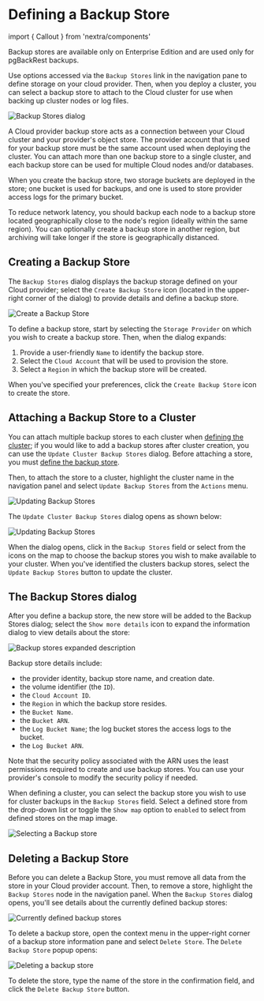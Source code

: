 # Defining a Backup Store

import { Callout } from 'nextra/components'
 
<Callout type="info">
  Backup stores are available only on Enterprise Edition and are used only for pgBackRest backups.
</Callout>

Use options accessed via the `Backup Stores` link in the navigation pane to define storage on your cloud provider. Then, when you deploy a cluster, you can select a backup store to attach to the Cloud cluster for use when backing up cluster nodes or log files.

![Backup Stores dialog](../images/backup_stores_dialog.png)

A Cloud provider backup store acts as a connection between your Cloud cluster and your provider's object store. The provider account that is used for your backup store must be the same account used when deploying the cluster. You can attach more than one backup store to a single cluster, and each backup store can be used for multiple Cloud nodes and/or databases. 

When you create the backup store, two storage buckets are deployed in the store; one bucket is used for backups, and one is used to store provider access logs for the primary bucket.

To reduce network latency, you should backup each node to a backup store located geographically close to the node's region (ideally within the same region). You can optionally create a backup store in another region, but archiving will take longer if the store is geographically distanced.


## Creating a Backup Store

The `Backup Stores` dialog displays the backup storage defined on your Cloud provider; select the `Create Backup Store` icon (located in the upper-right corner of the dialog) to provide details and define a backup store. 

![Create a Backup Store](../images/backup_store_create.png)

To define a backup store, start by selecting the `Storage Provider` on which you wish to create a backup store. Then, when the dialog expands:

1. Provide a user-friendly `Name` to identify the backup store.
2. Select the `Cloud Account` that will be used to provision the store.
3. Select a `Region` in which the backup store will be created.

When you've specified your preferences, click the `Create Backup Store` icon to create the store.


## Attaching a Backup Store to a Cluster

You can attach multiple backup stores to each cluster when [defining the cluster](../cluster/create_cluster.md#creating-a-cluster); if you would like to add a backup stores after cluster creation, you can use the `Update Cluster Backup Stores` dialog.  Before attaching a store, you must [define the backup store](#defining-a-backup-store).

Then, to attach the store to a cluster, highlight the cluster name in the navigation panel and select `Update Backup Stores` from the `Actions` menu.  

![Updating Backup Stores](../images/action_update_backup.png)

The `Update Cluster Backup Stores` dialog opens as shown below:

![Updating Backup Stores](../images/update_cluster_backup_stores.png)

When the dialog opens, click in the `Backup Stores` field or select from the icons on the map to choose the backup stores you wish to make available to your cluster.  When you've identified the clusters backup stores, select the `Update Backup Stores` button to update the cluster. 


## The Backup Stores dialog

After you define a backup store, the new store will be added to the Backup Stores dialog; select the `Show more details` icon to expand the information dialog to view details about the store:

![Backup stores expanded description](../images/backup_store_expanded.png)

Backup store details include:

* the provider identity, backup store name, and creation date.
* the volume identifier (the `ID`).
* the `Cloud Account ID`. 
* the `Region` in which the backup store resides.
* the `Bucket Name`.
* the `Bucket ARN`. 
* the `Log Bucket Name`; the log bucket stores the access logs to the bucket.
* the `Log Bucket ARN`.

Note that the security policy associated with the ARN uses the least permissions required to create and use backup stores.  You can use your provider's console to modify the security policy if needed.

When defining a cluster, you can select the backup store you wish to use for cluster backups in the `Backup Stores` field. Select a defined store from the drop-down list or toggle the `Show map` option to `enabled` to select from defined stores on the map image.

![Selecting a Backup store](../images/backup_store_selection.png)


## Deleting a Backup Store

Before you can delete a Backup Store, you must remove all data from the store in your Cloud provider account.  Then, to remove a store, highlight the `Backup Stores` node in the navigation panel.  When the `Backup Stores` dialog opens, you'll see details about the currently defined backup stores:

![Currently defined backup stores](../images/backup_stores.png)

To delete a backup store, open the context menu in the upper-right corner of a backup store information pane and select `Delete Store`.  The `Delete Backup Store` popup opens:

![Deleting a backup store](../images/delete_backup_store.png)

To delete the store, type the name of the store in the confirmation field, and click the `Delete Backup Store` button.